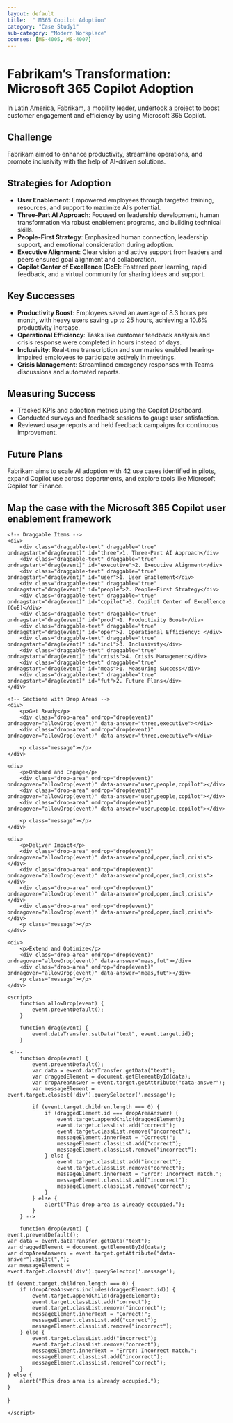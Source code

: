 ```yaml
---
layout: default
title:  " M365 Copilot Adoption"
category: "Case Study1"
sub-category: "Modern Workplace"
courses: [MS-4005, MS-4007]
---
```



# Fabrikam’s Transformation: Microsoft 365 Copilot Adoption

In Latin America, Fabrikam, a mobility leader, undertook a project to boost customer engagement and efficiency by using Microsoft 365 Copilot.

## Challenge
Fabrikam aimed to enhance productivity, streamline operations, and promote inclusivity with the help of AI-driven solutions.

## Strategies for Adoption
- **User Enablement**: Empowered employees through targeted training, resources, and support to maximize AI’s potential.
- **Three-Part AI Approach**: Focused on leadership development, human transformation via robust enablement programs, and building technical skills.
- **People-First Strategy**: Emphasized human connection, leadership support, and emotional consideration during adoption.
- **Executive Alignment**: Clear vision and active support from leaders and peers ensured goal alignment and collaboration.
- **Copilot Center of Excellence (CoE)**: Fostered peer learning, rapid feedback, and a virtual community for sharing ideas and support.

## Key Successes
- **Productivity Boost**: Employees saved an average of 8.3 hours per month, with heavy users saving up to 25 hours, achieving a 10.6% productivity increase.
- **Operational Efficiency**: Tasks like customer feedback analysis and crisis response were completed in hours instead of days.
- **Inclusivity**: Real-time transcription and summaries enabled hearing-impaired employees to participate actively in meetings.
- **Crisis Management**: Streamlined emergency responses with Teams discussions and automated reports.

## Measuring Success
- Tracked KPIs and adoption metrics using the Copilot Dashboard.
- Conducted surveys and feedback sessions to gauge user satisfaction.
- Reviewed usage reports and held feedback campaigns for continuous improvement.

## Future Plans
Fabrikam aims to scale AI adoption with 42 use cases identified in pilots, expand Copilot use across departments, and explore tools like Microsoft Copilot for Finance.


## Map the case with the Microsoft 365 Copilot user enablement framework

<html lang="en">
<head>
    <meta charset="UTF-8">
    <meta name="viewport" content="width=device-width, initial-scale=1.0">
    <title>Microsoft 365 Copilot Framework</title>
    <style>
        .draggable-text {
            display: inline-block;
            margin: 10px;
            padding: 10px 20px;
            border: 2px solid #ccc;
            border-radius: 5px;
            background-color: #fff;
            cursor: pointer;
            box-shadow: 0 4px 6px rgba(0, 0, 0, 0.1);
            transition: background-color 0.3s, transform 0.3s;
        }
        .draggable-text:hover {
            background-color: #e0e0e0;
            transform: scale(1.05);
        }
        .drop-area {
            width: 250px;
            height: 50px;
            border: 2px dashed #ccc;
            border-radius: 5px;
            margin: 10px;
            display: inline-block;
            vertical-align: top;
            background-color: #fafafa;
            box-shadow: 0 4px 6px rgba(0, 0, 0, 0.1);
            transition: background-color 0.3s, border-color 0.3s;
        }
        .drop-area:hover {
            background-color: #f0f0f0;
            border-color: #bbb;
        }
        .drop-area.correct {
            background-color: #d4edda;
            border-color: #c3e6cb;
        }
        .drop-area.incorrect {
            background-color: #f8d7da;
            border-color: #f5c6cb;
        }
        .message {
            font-size: 1.2em;
            margin-top: 20px;
            padding: 10px;
            border-radius: 5px;
            display: inline-block;
        }
        .message.correct {
            color: #155724;
            background-color: #d4edda;
            border: 1px solid #c3e6cb;
        }
        .message.incorrect {
            color: #721c24;
            background-color: #f8d7da;
            border: 1px solid #f5c6cb;
        }
    </style>
</head>
<body>
    
    <!-- Draggable Items -->
    <div>
        <div class="draggable-text" draggable="true" ondragstart="drag(event)" id="three">1. Three-Part AI Approach</div>
        <div class="draggable-text" draggable="true" ondragstart="drag(event)" id="executive">2. Executive Alignment</div>
        <div class="draggable-text" draggable="true" ondragstart="drag(event)" id="user">1. User Enablement</div>
        <div class="draggable-text" draggable="true" ondragstart="drag(event)" id="people">2. People-First Strategy</div>
        <div class="draggable-text" draggable="true" ondragstart="drag(event)" id="copilot">3. Copilot Center of Excellence (CoE)</div>
        <div class="draggable-text" draggable="true" ondragstart="drag(event)" id="prod">1. Productivity Boost</div>
        <div class="draggable-text" draggable="true" ondragstart="drag(event)" id="oper">2. Operational Efficiency: </div>
        <div class="draggable-text" draggable="true" ondragstart="drag(event)" id="incl">3. Inclusivity</div>
        <div class="draggable-text" draggable="true" ondragstart="drag(event)" id="crisis">4. Crisis Management</div>
        <div class="draggable-text" draggable="true" ondragstart="drag(event)" id="meas">1. Measuring Success</div>
        <div class="draggable-text" draggable="true" ondragstart="drag(event)" id="fut">2. Future Plans</div>
    </div>

    <!-- Sections with Drop Areas -->
    <div>
        <p>Get Ready</p>
        <div class="drop-area" ondrop="drop(event)" ondragover="allowDrop(event)" data-answer="three,executive"></div>
        <div class="drop-area" ondrop="drop(event)" ondragover="allowDrop(event)" data-answer="three,executive"></div>
        
        <p class="message"></p>
    </div>

    <div>
        <p>Onboard and Engage</p>
        <div class="drop-area" ondrop="drop(event)" ondragover="allowDrop(event)" data-answer="user,people,copilot"></div>
        <div class="drop-area" ondrop="drop(event)" ondragover="allowDrop(event)" data-answer="user,people,copilot"></div>
        <div class="drop-area" ondrop="drop(event)" ondragover="allowDrop(event)" data-answer="user,people,copilot"></div>
        
        <p class="message"></p>
    </div>

    <div>
        <p>Deliver Impact</p>
        <div class="drop-area" ondrop="drop(event)" ondragover="allowDrop(event)" data-answer="prod,oper,incl,crisis"></div>
        <div class="drop-area" ondrop="drop(event)" ondragover="allowDrop(event)" data-answer="prod,oper,incl,crisis"></div>
        <div class="drop-area" ondrop="drop(event)" ondragover="allowDrop(event)" data-answer="prod,oper,incl,crisis"></div>
        <div class="drop-area" ondrop="drop(event)" ondragover="allowDrop(event)" data-answer="prod,oper,incl,crisis"></div>
        <p class="message"></p>
    </div>

    <div>
        <p>Extend and Optimize</p>
        <div class="drop-area" ondrop="drop(event)" ondragover="allowDrop(event)" data-answer="meas,fut"></div>
        <div class="drop-area" ondrop="drop(event)" ondragover="allowDrop(event)" data-answer="meas,fut"></div>        
        <p class="message"></p>
    </div>

    <script>
        function allowDrop(event) {
            event.preventDefault();
        }

        function drag(event) {
            event.dataTransfer.setData("text", event.target.id);
        }

     <!--
        function drop(event) {
            event.preventDefault();
            var data = event.dataTransfer.getData("text");
            var draggedElement = document.getElementById(data);
            var dropAreaAnswer = event.target.getAttribute("data-answer");
            var messageElement = event.target.closest('div').querySelector('.message');

            if (event.target.children.length === 0) {
                if (draggedElement.id === dropAreaAnswer) {
                    event.target.appendChild(draggedElement);
                    event.target.classList.add("correct");
                    event.target.classList.remove("incorrect");
                    messageElement.innerText = "Correct!";
                    messageElement.classList.add("correct");
                    messageElement.classList.remove("incorrect");
                } else {
                    event.target.classList.add("incorrect");
                    event.target.classList.remove("correct");
                    messageElement.innerText = "Error: Incorrect match.";
                    messageElement.classList.add("incorrect");
                    messageElement.classList.remove("correct");
                }
            } else {
                alert("This drop area is already occupied.");
            }
        } -->

        function drop(event) {
    event.preventDefault();
    var data = event.dataTransfer.getData("text");
    var draggedElement = document.getElementById(data);
    var dropAreaAnswers = event.target.getAttribute("data-answer").split(",");
    var messageElement = event.target.closest('div').querySelector('.message');

    if (event.target.children.length === 0) {
        if (dropAreaAnswers.includes(draggedElement.id)) {
            event.target.appendChild(draggedElement);
            event.target.classList.add("correct");
            event.target.classList.remove("incorrect");
            messageElement.innerText = "Correct!";
            messageElement.classList.add("correct");
            messageElement.classList.remove("incorrect");
        } else {
            event.target.classList.add("incorrect");
            event.target.classList.remove("correct");
            messageElement.innerText = "Error: Incorrect match.";
            messageElement.classList.add("incorrect");
            messageElement.classList.remove("correct");
        }
    } else {
        alert("This drop area is already occupied.");
    }
}

    </script>
</body>
</html>
